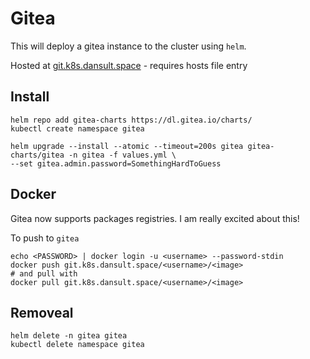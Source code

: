 # Gitea

This will deploy a gitea instance to the cluster using `helm`.

Hosted at [git.k8s.dansult.space](http://git.k8s.dansult.space) - requires hosts file entry

## Install

```shell
helm repo add gitea-charts https://dl.gitea.io/charts/
kubectl create namespace gitea
```

```shell
helm upgrade --install --atomic --timeout=200s gitea gitea-charts/gitea -n gitea -f values.yml \
--set gitea.admin.password=SomethingHardToGuess
```

## Docker 

Gitea now supports packages registries. I am really excited about this!

To push to `gitea`

```shell
echo <PASSWORD> | docker login -u <username> --password-stdin
docker push git.k8s.dansult.space/<username>/<image>
# and pull with
docker pull git.k8s.dansult.space/<username>/<image>
```

## Removeal

```shell
helm delete -n gitea gitea
kubectl delete namespace gitea
```
